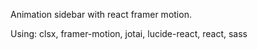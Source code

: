 Animation sidebar with react framer motion.

Using: clsx, framer-motion, jotai, lucide-react, react, sass
